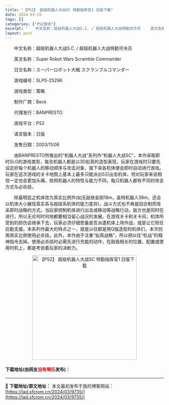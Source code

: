 ```yaml
---
title: "【PS2】 超级机器人大战SC 特勤指挥官1 日版下载"
date: 2024-03-19
tags: []
categories: ["PS2游戏"]
excerpt: "　　中文名称：超级机器人大战S.C. / 超级机器人大战特勤司令员 　　英文名称：Super Robot Wars Scramble Commander 　　日文名称：スーパーロボット大戦 スクランブルコマンダー 　　游戏编号：SLPS-25296 　　游戏类型：策略 　　制作厂商：Beck 　　代&hellip;"
layout: post
---
```


 <p>　　中文名称：超级机器人大战S.C. / 超级机器人大战特勤司令员</p> <p>　　英文名称：Super Robot Wars Scramble Commander</p> <p>　　日文名称：スーパーロボット大戦 スクランブルコマンダー</p> <p>　　游戏编号：SLPS-25296</p> <p>　　游戏类型：策略</p> <p>　　制作厂商：Beck</p> <p>　　代理发行：BANPRESTO</p> <p>　　游戏平台：PS2</p> <p>　　语言版本：日版</p> <p>　　发售日期：2003/11/06</p> <p>　　由BANPRESTO所推出的&ldquo;机器人大战&rdquo;系列作&ldquo;机器人大战SC&rdquo;，本作采取即时SLG的游戏类型，每支机器人都是以3D拟真的造型表现，玩家在游戏时只要先设定好每个机器人的移动顺序与攻击对象，接下来各机体便会即时自动进行游戏。玩家在这次游戏的关卡地图上基本上最多只能派出5只出击机体，但对玩家来说相信一定也会更加头痛，依照机器人的特性与能力不同，每只机器人都有不同的攻击方式与必杀技。</p> <p>　　除最明显之机体改为真实比例外(如无敌铁金刚18m，盖特机器人38m，还会以机体大小展现真实系与超级系机体的能力差异)，战斗方式也不再是回合制而改采即时战略的方式。当玩家控制机体进行出击或移动等战略行动，敌方也是同时在进行，所以无论何时何地都要相当留心战况的发展。在游戏关卡和关卡间，机体所受到的损伤会继承下去，玩家必须仔细思量是否派遣机体上场作战，或是让它担任后勤支援。本系列作最大的特点之一，就是以往都是用Q版造型的机体们，本次则用真实比例使用必杀技。此外，本作由于注重&ldquo;拟真战略&rdquo;，所以把以往&ldquo;机战&rdquo;的精神指令去掉。使用必杀技时必需先进行充能的动作，在敌我相关的位置、配置或使用时机上，都是考验着玩家的决断力。</p> <p align="center"><img align="" border="0" src="https://lad.sfcrom.cn/wp-content/uploads/2024/03/20240319_65f998badda00.jpg" width="332" alt="【PS2】 超级机器人大战SC 特勤指挥官1 日版下载" /></p> <p><h4>下载地址(由网友<font color="red">没有啊乐</font>发布)：</h4></p> 

---
📖 **下载地址/原文地址：** 本文最初发布于我的博客网站：[https://lad.sfcrom.cn/2024/03/9735/](https://lad.sfcrom.cn/2024/03/9735/)
